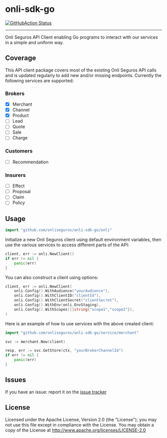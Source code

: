 # onli-sdk-go

[![GitHubAction Status](https://github.com/onliseguros/onli-sdk-go/workflows/test/badge.svg?branch=master)](https://github.com/onliseguros/onli-sdk-go/actions)

---

Onli Seguros API Client enabling Go programs to interact with our services in a simple and uniform way.

## Coverage

This API client package covers most of the existing Onli Seguros API calls and is updated regularly
to add new and/or missing endpoints. Currently the following services are supported:

### Brokers

- [x] Merchant
- [x] Channel
- [x] Product
- [ ] Lead
- [ ] Quote
- [ ] Sale
- [ ] Charge

### Customers

- [ ] Recommendation

### Insurers

- [ ] Effect
- [ ] Proposal
- [ ] Claim
- [ ] Policy

## Usage

```go
import "github.com/onliseguros/onli-sdk-go/onli"
```

Initialize a new Onli Seguros client using default environment variables, then use the various services to
access different parts of the API:

```go
client, err := onli.NewClient()
if err != nil {
    panic(err)
}
```

You can also construct a client using options: 

```go
client, err := onli.NewClient(
    onli.Config().WithAudience("yourAudience"),
    onli.Config().WithClientID("clientId"),
    onli.Config().WithClientSecret("clientSecret"),
    onli.Config().WithEnv(onli.EnvStaging),
    onli.Config().WithScopes([]string{"scope1","scope2"}),
)
```

Here is an example of how to use services with the above created client:

```go
import "github.com/onliseguros/onli-sdk-go/service/merchant"
```

```go
svc := merchant.New(client)

resp, err := svc.GetStore(ctx, "yourBrokerChannelId")
if err != nil {
    panic(err)
}
```

## Issues

If you have an issue: report it on the [issue tracker](https://github.com/onliseguros/onli-sdk-go/issues)

## License

Licensed under the Apache License, Version 2.0 (the "License"); you may not use this file except in compliance 
with the License. You may obtain a copy of the License at <http://www.apache.org/licenses/LICENSE-2.0>
